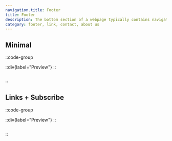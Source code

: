 ```yaml
---
navigation.title: Footer
title: Footer
description: The bottom section of a webpage typically contains navigation links, contact info, legal notices.
category: footer, link, contact, about us
---
```


## Minimal

::code-group

::div{label="Preview"}
<Playground url="/landing/footer" aspect="5/1"></Playground>
::

```vue [Code]

```

::

## Links + Subscribe

::code-group

::div{label="Preview"}
<Playground url="/landing/footer/FooterWithSub" aspect="16/9"></Playground>
::

```vue [Code]

```

::
